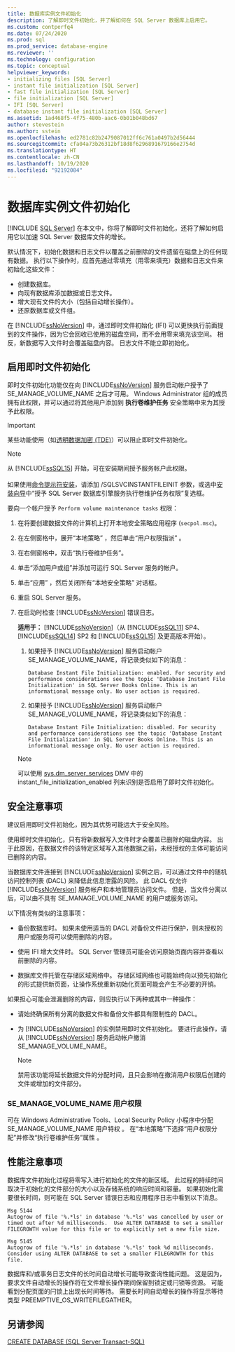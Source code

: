 ```yaml
---
title: 数据库实例文件初始化
description: 了解即时文件初始化，并了解如何在 SQL Server 数据库上启用它。
ms.custom: contperfq4
ms.date: 07/24/2020
ms.prod: sql
ms.prod_service: database-engine
ms.reviewer: ''
ms.technology: configuration
ms.topic: conceptual
helpviewer_keywords:
- initializing files [SQL Server]
- instant file initialization [SQL Server]
- fast file initialization [SQL Server]
- file initialization [SQL Server]
- IFI [SQL Server]
- database instant file initialization [SQL Server]
ms.assetid: 1ad468f5-4f75-480b-aac6-0b01b048bd67
author: stevestein
ms.author: sstein
ms.openlocfilehash: ed2781c82b2479087012ff6c761a0497b2d56444
ms.sourcegitcommit: cfa04a73b26312bf18d8f6296891679166e2754d
ms.translationtype: HT
ms.contentlocale: zh-CN
ms.lasthandoff: 10/19/2020
ms.locfileid: "92192084"
---
```

# <a name="database-instant-file-initialization"></a>数据库实例文件初始化
 [!INCLUDE [SQL Server](../../includes/applies-to-version/sqlserver.md)]
在本文中，你将了解即时文件初始化，还将了解如何启用它以加速 SQL Server 数据库文件的增长。  

默认情况下，初始化数据和日志文件以覆盖之前删除的文件遗留在磁盘上的任何现有数据。 执行以下操作时，应首先通过零填充（用零来填充）数据和日志文件来初始化这些文件：  
  
- 创建数据库。  
- 向现有数据库添加数据或日志文件。  
- 增大现有文件的大小（包括自动增长操作）。  
- 还原数据库或文件组。  

在 [!INCLUDE[ssNoVersion](../../includes/ssnoversion-md.md)] 中，通过即时文件初始化 (IFI) 可以更快执行前面提到的文件操作，因为它会回收已使用的磁盘空间，而不会用零来填充该空间。 相反，新数据写入文件时会覆盖磁盘内容。 日志文件不能立即初始化。


## <a name="enable-instant-file-initialization"></a>启用即时文件初始化

即时文件初始化功能仅在向 [!INCLUDE[ssNoVersion](../../includes/ssnoversion-md.md)] 服务启动帐户授予了 SE_MANAGE_VOLUME_NAME 之后才可用。 Windows Administrator 组的成员拥有此权限，并可以通过将其他用户添加到 **执行卷维护任务** 安全策略中来为其授予此权限。  
> [!IMPORTANT]
> 某些功能使用（如[透明数据加密 (TDE)](../../relational-databases/security/encryption/transparent-data-encryption.md)）可以阻止即时文件初始化。  

> [!NOTE]
> 从 [!INCLUDE[ssSQL15](../../includes/sssql15-md.md)] 开始，可在安装期间授予服务帐户此权限。 <br><br>如果使用[命令提示符安装](../../database-engine/install-windows/install-sql-server-from-the-command-prompt.md)，请添加 /SQLSVCINSTANTFILEINIT 参数，或选中[安装向导](../../database-engine/install-windows/install-sql-server-from-the-installation-wizard-setup.md)中“授予 SQL Server 数据库引擎服务执行卷维护任务权限”复选框。
  
要向一个帐户授予 `Perform volume maintenance tasks` 权限：  
  
1.  在将要创建数据文件的计算机上打开本地安全策略应用程序 (`secpol.msc`)。  
  
1.  在左侧窗格中，展开“本地策略” ，然后单击“用户权限指派” 。  
  
1.  在右侧窗格中，双击“执行卷维护任务”。  
  
1.  单击“添加用户或组”并添加可运行 SQL Server 服务的帐户。  
  
1.  单击“应用” ，然后关闭所有“本地安全策略”  对话框。  

1. 重启 SQL Server 服务。

1. 在启动时检查 [!INCLUDE[ssNoVersion](../../includes/ssnoversion-md.md)] 错误日志。
   
  
    **适用于：** [!INCLUDE[ssNoVersion](../../includes/ssnoversion-md.md)]（从 [!INCLUDE[ssSQL11](../../includes/sssql11-md.md)] SP4、[!INCLUDE[ssSQL14](../../includes/sssql14-md.md)] SP2 和 [!INCLUDE[ssSQL15](../../includes/sssql15-md.md)] 及更高版本开始）。
    1. 如果授予 [!INCLUDE[ssNoVersion](../../includes/ssnoversion-md.md)] 服务启动帐户 SE_MANAGE_VOLUME_NAME，将记录类似如下的消息：

        `Database Instant File Initialization: enabled. For security and performance considerations see the topic 'Database Instant File Initialization' in SQL Server Books Online. This is an informational message only. No user action is required.`

    1. 如果授予 [!INCLUDE[ssNoVersion](../../includes/ssnoversion-md.md)] 服务启动帐户 SE_MANAGE_VOLUME_NAME，将记录类似如下的消息：

        `Database Instant File Initialization: disabled. For security and performance considerations see the topic 'Database Instant File Initialization' in SQL Server Books Online. This is an informational message only. No user action is required.`
    > [!NOTE]
    > 可以使用 [sys.dm_server_services](../../relational-databases/system-dynamic-management-views/sys-dm-server-services-transact-sql.md) DMV 中的 instant_file_initialization_enabled 列来识别是否启用了即时文件初始化。

## <a name="security-considerations"></a>安全注意事项

建议启用即时文件初始化，因为其优势可能远大于安全风险。

使用即时文件初始化，只有将新数据写入文件时才会覆盖已删除的磁盘内容。 出于此原因，在数据文件的该特定区域写入其他数据之前，未经授权的主体可能访问已删除的内容。

当数据库文件连接到 [!INCLUDE[ssNoVersion](../../includes/ssnoversion-md.md)] 实例之后，可以通过文件中的随机访问控制列表 (DACL) 来降低此信息泄露的风险。 此 DACL 仅允许 [!INCLUDE[ssNoVersion](../../includes/ssnoversion-md.md)] 服务帐户和本地管理员访问文件。 但是，当文件分离以后，可以由不具有 SE_MANAGE_VOLUME_NAME 的用户或服务访问。

以下情况有类似的注意事项：

* 备份数据库时。 如果未使用适当的 DACL 对备份文件进行保护，则未授权的用户或服务将可以使用删除的内容。  

* 使用 IFI 增大文件时。 SQL Server 管理员可能会访问原始页面内容并查看以前删除的内容。

* 数据库文件托管在存储区域网络中。 存储区域网络也可能始终向以预先初始化的形式提供新页面，让操作系统重新初始化页面可能会产生不必要的开销。

如果担心可能会泄漏删除的内容，则应执行以下两种或其中一种操作：  
  
- 请始终确保所有分离的数据文件和备份文件都具有限制性的 DACL。  
- 为 [!INCLUDE[ssNoVersion](../../includes/ssnoversion-md.md)] 的实例禁用即时文件初始化。    要进行此操作，请从 [!INCLUDE[ssNoVersion](../../includes/ssnoversion-md.md)] 服务启动帐户撤消 SE_MANAGE_VOLUME_NAME。
    
    > [!NOTE]
    > 禁用该功能将延长数据文件的分配时间，且只会影响在撤消用户权限后创建的文件或增加的文件部分。
  
### <a name="se_manage_volume_name-user-right"></a>SE_MANAGE_VOLUME_NAME 用户权限

可在 Windows Administrative Tools、Local Security Policy 小程序中分配 SE_MANAGE_VOLUME_NAME 用户特权 。 在“本地策略”下选择“用户权限分配”并修改“执行卷维护任务”属性  。

## <a name="performance-considerations"></a>性能注意事项

数据库文件初始化过程将零写入进行初始化的文件的新区域。 此过程的持续时间取决于初始化的文件部分的大小以及存储系统的响应时间和容量。 如果初始化需要很长时间，则可能在 SQL Server 错误日志和应用程序日志中看到以下消息。

```
Msg 5144
Autogrow of file '%.*ls' in database '%.*ls' was cancelled by user or timed out after %d milliseconds.  Use ALTER DATABASE to set a smaller FILEGROWTH value for this file or to explicitly set a new file size.
```

```
Msg 5145
Autogrow of file '%.*ls' in database '%.*ls' took %d milliseconds.  Consider using ALTER DATABASE to set a smaller FILEGROWTH for this file.
```

数据库和/或事务日志文件的长时间自动增长可能导致查询性能问题。 这是因为，要求文件自动增长的操作将在文件增长操作期间保留到锁定或闩锁等资源。 可能看到分配页面的闩锁上出现长时间等待。 需要长时间自动增长的操作将显示等待类型 PREEMPTIVE_OS_WRITEFILEGATHER。





## <a name="see-also"></a>另请参阅  
 [CREATE DATABASE (SQL Server Transact-SQL)](../../t-sql/statements/create-database-transact-sql.md)